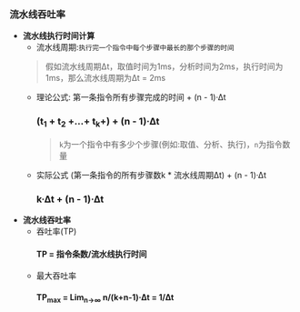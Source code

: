 ### 流水线吞吐率
  + **流水线执行时间计算**
    + 流水线周期:`执行完一个指令中每个步骤中最长的那个步骤的时间`
    > 假如流水线周期∆t，取值时间为1ms，分析时间为2ms，执行时间为1ms，那么流水线周期为∆t = 2ms
    + 理论公式:
      第一条指令所有步骤完成的时间 + (n - 1)·∆t</br>
      ### (t<sub>1</sub> + t<sub>2</sub> +...+ t<sub>k</sub>+) + (n - 1)·∆t
      > `k`为一个指令中有多少个步骤(例如:取值、分析、执行)，`n`为指令数量
    + 实际公式
      (第一条指令的所有步骤数k * 流水线周期∆t) + (n - 1)·∆t</br>
      ### k·∆t + (n - 1)·∆t
  + **流水线吞吐率**
    + 吞吐率(TP)
      #### TP = 指令条数/流水线执行时间
    + 最大吞吐率
      #### TP<sub>max</sub> = Lim<sub>n→∞</sub> n/(k+n-1)·∆t = 1/∆t
